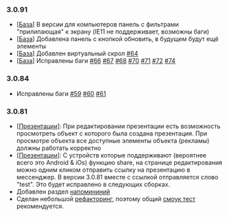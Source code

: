 ### 3.0.91

- [[База](/9.%20База/readme.md)] В версии для компьютеров панель с фильтрами "прилипающая" к экрану (IE11 не поддерживает, возможны баги)
- [[База](/9.%20База/readme.md)] Добавлена панель с кнопкой обновить, в будущем будут ещё элементы
- [[База](/9.%20База/readme.md)] Добавлен виртуальный скрол [#64](https://github.com/Smip/CityTesting/issues/64)
- [[База](/9.%20База/readme.md)] Исправлены баги [#66](https://github.com/Smip/CityTesting/issues/66) [#67](https://github.com/Smip/CityTesting/issues/67) [#68](https://github.com/Smip/CityTesting/issues/68) [#70](https://github.com/Smip/CityTesting/issues/70) [#71](https://github.com/Smip/CityTesting/issues/71) [#72](https://github.com/Smip/CityTesting/issues/72) [#74](https://github.com/Smip/CityTesting/issues/74)

### 3.0.84

- Исправлены баги [#59](https://github.com/Smip/CityTesting/issues/59)  [#60](https://github.com/Smip/CityTesting/issues/60)  [#61](https://github.com/Smip/CityTesting/issues/61)

### 3.0.81

- [[Презентации](/7.%20Презентации/readme.md)]: При редактировании презентации есть возможность просмотреть объект с которого была создана презентация. При просмотре объекта все доступные элементы объекта (рекламы) должны работать корректно
- [[Презентации](/7.%20Презентации/readme.md)]: С устройств которые поддерживают (вероятнее всего это Android & iOs) функцию share, на странице редактирования можно одним кликом отправить ссылку на презентацию в мессенджер. В версии 3.0.81 вместе с ссылкой отправляется слово "test". Это будет исправлено в следующих сборках.
- Добавлен раздел [напомининий](/8.%20Напоминания/readme.md)
- Сделан небольшой [рефакторинг](https://ru.wikipedia.org/wiki/%D0%A0%D0%B5%D1%84%D0%B0%D0%BA%D1%82%D0%BE%D1%80%D0%B8%D0%BD%D0%B3), поэтому общий [смоук тест](https://ru.wikipedia.org/wiki/Smoke_test) рекомендуется.
